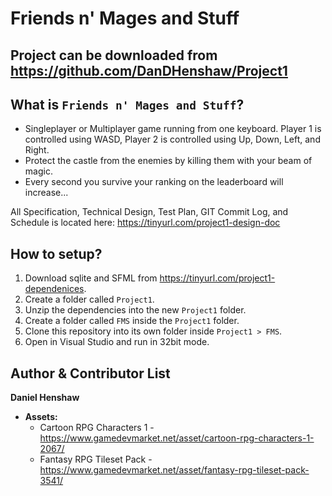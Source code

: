 Friends n' Mages and Stuff
==========
Project can be downloaded from https://github.com/DanDHenshaw/Project1
-----------------------------------------------------------------------
What is `Friends n' Mages and Stuff`?
----------------------------
- Singleplayer or Multiplayer game running from one keyboard. Player 1 is controlled using WASD, Player 2 is controlled using Up, Down, Left, and Right.
- Protect the castle from the enemies by killing them with your beam of magic.
- Every second you survive your ranking on the leaderboard will increase...

All Specification, Technical Design, Test Plan, GIT Commit Log, and Schedule is located here: https://tinyurl.com/project1-design-doc

How to setup?
----------------------------
1. Download sqlite and SFML from https://tinyurl.com/project1-dependenices.
2. Create a folder called `Project1`.
3. Unzip the dependencies into the new `Project1` folder.
4. Create a folder called `FMS` inside the `Project1` folder.
5. Clone this repository into its own folder inside `Project1 > FMS`.
6. Open in Visual Studio and run in 32bit mode.

Author & Contributor List
-------------------------
**Daniel Henshaw**
- **Assets:**
  - Cartoon RPG Characters 1 - https://www.gamedevmarket.net/asset/cartoon-rpg-characters-1-2067/
  - Fantasy RPG Tileset Pack - https://www.gamedevmarket.net/asset/fantasy-rpg-tileset-pack-3541/
